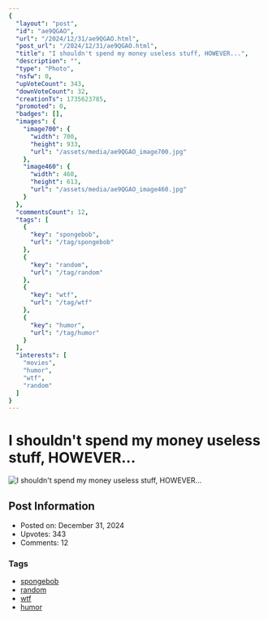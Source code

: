 ```yaml
---
{
  "layout": "post",
  "id": "ae9QGAO",
  "url": "/2024/12/31/ae9QGAO.html",
  "post_url": "/2024/12/31/ae9QGAO.html",
  "title": "I shouldn't spend my money useless stuff, HOWEVER...",
  "description": "",
  "type": "Photo",
  "nsfw": 0,
  "upVoteCount": 343,
  "downVoteCount": 32,
  "creationTs": 1735623785,
  "promoted": 0,
  "badges": [],
  "images": {
    "image700": {
      "width": 700,
      "height": 933,
      "url": "/assets/media/ae9QGAO_image700.jpg"
    },
    "image460": {
      "width": 460,
      "height": 613,
      "url": "/assets/media/ae9QGAO_image460.jpg"
    }
  },
  "commentsCount": 12,
  "tags": [
    {
      "key": "spongebob",
      "url": "/tag/spongebob"
    },
    {
      "key": "random",
      "url": "/tag/random"
    },
    {
      "key": "wtf",
      "url": "/tag/wtf"
    },
    {
      "key": "humor",
      "url": "/tag/humor"
    }
  ],
  "interests": [
    "movies",
    "humor",
    "wtf",
    "random"
  ]
}
---
```


# I shouldn't spend my money useless stuff, HOWEVER...

![I shouldn't spend my money useless stuff, HOWEVER...](/assets/media/ae9QGAO_image700.jpg)

## Post Information

- Posted on: December 31, 2024
- Upvotes: 343
- Comments: 12

### Tags

- [spongebob](/tag/spongebob)
- [random](/tag/random)
- [wtf](/tag/wtf)
- [humor](/tag/humor)
